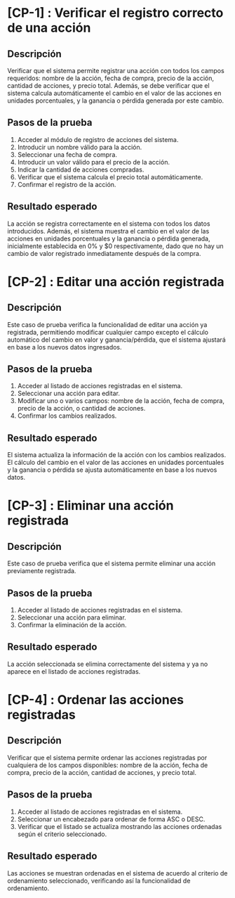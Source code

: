 # [CP-1] : Verificar el registro correcto de una acción

## Descripción

Verificar que el sistema permite registrar una acción con todos los campos requeridos: nombre de la acción, fecha de compra, precio de la acción, cantidad de acciones, y precio total. Además, se debe verificar que el sistema calcula automáticamente el cambio en el valor de las acciones en unidades porcentuales, y la ganancia o pérdida generada por este cambio.

## Pasos de la prueba

1. Acceder al módulo de registro de acciones del sistema.
2. Introducir un nombre válido para la acción.
3. Seleccionar una fecha de compra.
4. Introducir un valor válido para el precio de la acción.
5. Indicar la cantidad de acciones compradas.
6. Verificar que el sistema calcula el precio total automáticamente.
7. Confirmar el registro de la acción.

## Resultado esperado

La acción se registra correctamente en el sistema con todos los datos introducidos. Además, el sistema muestra el cambio en el valor de las acciones en unidades porcentuales y la ganancia o pérdida generada, inicialmente establecida en 0% y $0 respectivamente, dado que no hay un cambio de valor registrado inmediatamente después de la compra.

# [CP-2] : Editar una acción registrada

## Descripción

Este caso de prueba verifica la funcionalidad de editar una acción ya registrada, permitiendo modificar cualquier campo excepto el cálculo automático del cambio en valor y ganancia/pérdida, que el sistema ajustará en base a los nuevos datos ingresados.

## Pasos de la prueba

1. Acceder al listado de acciones registradas en el sistema.
2. Seleccionar una acción para editar.
3. Modificar uno o varios campos: nombre de la acción, fecha de compra, precio de la acción, o cantidad de acciones.
4. Confirmar los cambios realizados.

## Resultado esperado

El sistema actualiza la información de la acción con los cambios realizados. El cálculo del cambio en el valor de las acciones en unidades porcentuales y la ganancia o pérdida se ajusta automáticamente en base a los nuevos datos.

# [CP-3] : Eliminar una acción registrada

## Descripción

Este caso de prueba verifica que el sistema permite eliminar una acción previamente registrada.

## Pasos de la prueba

1. Acceder al listado de acciones registradas en el sistema.
2. Seleccionar una acción para eliminar.
3. Confirmar la eliminación de la acción.

## Resultado esperado

La acción seleccionada se elimina correctamente del sistema y ya no aparece en el listado de acciones registradas.

# [CP-4] : Ordenar las acciones registradas

## Descripción

Verificar que el sistema permite ordenar las acciones registradas por cualquiera de los campos disponibles: nombre de la acción, fecha de compra, precio de la acción, cantidad de acciones, y precio total.

## Pasos de la prueba

1. Acceder al listado de acciones registradas en el sistema.
2. Seleccionar un encabezado para ordenar de forma ASC o DESC.
3. Verificar que el listado se actualiza mostrando las acciones ordenadas según el criterio seleccionado.

## Resultado esperado

Las acciones se muestran ordenadas en el sistema de acuerdo al criterio de ordenamiento seleccionado, verificando así la funcionalidad de ordenamiento.
